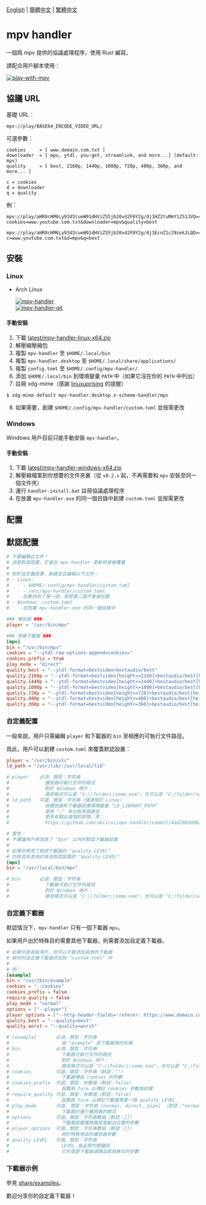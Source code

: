 [English][readme-en] | [簡體中文][readme-zh-hans] | [繁體中文][readme-zh-hant]

[readme-en]: https://github.com/akiirui/mpv-handler/blob/main/README.md
[readme-zh-hans]: https://github.com/akiirui/mpv-handler/blob/main/README.zh-Hans.md
[readme-zh-hant]: https://github.com/akiirui/mpv-handler/blob/main/README.zh-Hant.md

# mpv handler

一個爲 mpv 提供的協議處理程序，使用 Rust 編寫。

請配合用戶腳本使用：

[![play-with-mpv][badges-play-with-mpv]][greasyfork-play-with-mpv]

## 協議 URL

基礎 URL：

```
mpv://play/BASE64_ENCODE_VIDEO_URL/
```

可選參數：

```
cookies     = [ www.domain.com.txt ]
downloader  = [ mpv, ytdl, you-get, streamlink, and more...] (default: mpv)
quality     = [ best, 2160p, 1440p, 1080p, 720p, 480p, 360p, and more... ]

c = cookies
d = downloader
q = quality
```

例：

```
mpv://play/aHR0cHM6Ly93d3cueW91dHViZS5jb20vd2F0Y2g/dj1HZ2tuMmY1ZS1JVQ==/?cookies=www.youtube.com.txt&downloader=mpv&quality=best

mpv://play/aHR0cHM6Ly93d3cueW91dHViZS5jb20vd2F0Y2g/dj1EcnZ1c29zekJLQQ==/?c=www.youtube.com.txt&d=mpv&q=best
```

## 安裝

### Linux

- Arch Linux

  [![mpv-handler][badges-aur]][download-aur] \
  [![mpv-handler-git][badges-aur-git]][download-aur-git]

#### 手動安裝

1. 下載 [latest/mpv-handler-linux-x64.zip][download-linux]
2. 解壓縮壓縮包
3. 複製 `mpv-handler` 至 `$HOME/.local/bin`
4. 複製 `mpv-handler.desktop` 至 `$HOME/.local/share/applications/`
5. 複製 `config.toml` 至 `$HOME/.config/mpv-handler/`
6. 添加 `$HOME/.local/bin` 到環境變量 `PATH` 中（如果它沒在你的 `PATH` 中列出）
7. 註冊 xdg-mime（感謝 [linuxuprising][linuxuprising] 的提醒）

```
$ xdg-mime default mpv-handler.desktop x-scheme-handler/mpv
```

8. 如果需要，創建 `$HOME/.config/mpv-handler/custom.toml` 並按需更改

### Windows

Windows 用戶目前只能手動安裝 `mpv-handler`。

#### 手動安裝

1. 下載 [latest/mpv-handler-windows-x64.zip][download-windows]
2. 解壓縮檔案到你想要的文件夾裏（從 `v0.2.x` 起，不再需要和 `mpv` 安裝至同一個文件夾）
3. 運行 `handler-install.bat` 註冊協議處理程序
4. 在放置 `mpv-handler.exe` 的同一個目錄中創建 `custom.toml` 並按需更改

[badges-aur-git]: https://img.shields.io/aur/version/mpv-handler-git?label=mpv-handler-git&style=for-the-badge
[badges-aur]: https://img.shields.io/aur/version/mpv-handler?label=mpv-handler&style=for-the-badge
[badges-play-with-mpv]: https://img.shields.io/badge/dynamic/json?style=for-the-badge&label=play-with-mpv&prefix=v&query=version&url=https%3A%2F%2Fgreasyfork.org%2Fscripts%2F416271.json
[download-aur-git]: https://aur.archlinux.org/packages/mpv-handler-git/
[download-aur]: https://aur.archlinux.org/packages/mpv-handler/
[download-linux]: https://github.com/akiirui/mpv-handler/releases/latest/download/mpv-handler-linux-x64.zip
[download-windows]: https://github.com/akiirui/mpv-handler/releases/latest/download/mpv-handler-windows-x64.zip
[greasyfork-play-with-mpv]: https://greasyfork.org/scripts/416271-play-with-mpv
[linuxuprising]: https://www.linuxuprising.com/2021/07/open-youtube-and-more-videos-from-your.html

## 配置

## 默認配置

```toml
# 不要編輯此文件！
# 這是默認設置，它會在 mpv-handler 更新時會被覆蓋
#
# 對於自定義設置，創建並且編輯以下文件：
# - Linux:
#     - $HOME/.config/mpv-handler/custom.toml
#     - /etc/mpv-handler/custom.toml
#     如果找到了第一個，那麼第二個不會被加載
# - Windows: custom.toml
#     在放置 mpv-handler.exe 的同一個目錄中

### 播放器 ###
player = "/usr/bin/mpv"

### 視頻下載器 ###
[mpv]
bin = "/usr/bin/mpv"
cookies = "--ytdl-raw-options-append=cookies="
cookies_prefix = true
play_mode = "direct"
quality.best = "--ytdl-format=bestvideo+bestaudio/best"
quality.2160p = "--ytdl-format=bestvideo[height<=2160]+bestaudio/best[height<=2160]/best"
quality.1440p = "--ytdl-format=bestvideo[height<=1440]+bestaudio/best[height<=1440]/best"
quality.1080p = "--ytdl-format=bestvideo[height<=1080]+bestaudio/best[height<=1080]/best"
quality.720p = "--ytdl-format=bestvideo[height<=720]+bestaudio/best[height<=720]/best"
quality.480p = "--ytdl-format=bestvideo[height<=480]+bestaudio/best[height<=480]/best"
quality.360p = "--ytdl-format=bestvideo[height<=360]+bestaudio/best[height<=360]/best"
```

### 自定義配置

一般來說，用戶只需編輯 `player` 和下載器的 `bin` 至相應的可執行文件路徑。

爲此，用戶可以創建 `custom.toml` 來覆蓋默認設置：

```toml
player = "/usr/bin/vlc"
ld_path = "/usr/lib/:/usr/local/lib"

# player    必須，類型：字符串
#             播放器可執行文件的路徑
#             對於 Windows 用戶：
#             路徑格式可以是 "C:\\folder\\some.exe"，也可以是 "C:/folder/some.exe"
# ld_path   可選，類型：字符串（僅適用於 Linux）
#             爲播放器和下載器設置環境變量 "LD_LIBRARY_PATH"
#             使用 ":" 來分割多個路徑
#             更多有關此選項的詳情，見：
#             https://github.com/akiirui/mpv-handler/commit/4ad298ddd82bc3fa0303f8cc11474df506531d33

# 警告：
# 不建議用戶修改除了 "bin" 以外的默認下載器設置
#
# 如果你修改了默認下載器的 "quality.LEVEL"
# 你將丟失其他的來自默認設置的 "quality.LEVEL"
[mpv]
bin = "/usr/local/bin/mpv"

# bin       必須，類型：字符串
#             下載器可執行文件的路徑
#             對於 Windows 用戶：
#             路徑格式可以是 "C:\\folder\\some.exe"，也可以是 "C:/folder/some.exe"
```

### 自定義下載器

默認情況下，`mpv-handler` 只有一個下載器 `mpv`。

如果用戶出於特殊目的需要其他下載器，則需要添加自定義下載器。

```toml
# 如果你是高級用戶，你可以手動添加其他的下載器
# 將你的自定義下載器添加到 "custom.toml" 中
#
# 例：
[example]
bin = "/usr/bin/example"
cookies = "--cookies"
cookies_prefix = false
require_quality = false
play_mode = "normal"
options = ["--player"]
player_options = ["--http-header-fields='referer: https://www.domain.com'"]
quality.best = "--quality=best"
quality.worst = "--quality=worst"

# [example]       必須，類型：字符串
#                   值 "example" 是下載器表的名稱
# bin             必須，類型：字符串
#                   下載器可執行文件的路徑
#                   對於 Windows 用戶：
#                   路徑格式可以是 "C:\\folder\\some.exe"，也可以是 "C:/folder/some.exe"
# cookies         可選，類型：字符串（默認：""）
#                   下載器傳遞 cookies 的參數
# cookies_prefix  可選，類型：布爾值（默認：false）
#                   設置爲 ture 以標記 cookies 參數爲前綴
# require_quality 可選，類型：布爾值（默認：false）
#                   設置爲 ture 以標記下載器需要一個 quality LEVEL
# play_mode       可選, 類型：字符串 [normal, direct, pipe] （默認："normal")
#                   下載器的運行播放器的模式
# options         可選，類型：字符串數組（默認：[]）
#                   下載器設置播放器或者輸出位置的參數
# player_options  可選，類型：字符串數組（默認：[]）
#                   用於特殊用途的播放器參數
# quality.LEVEL   可選，類型：字符串
#                   LEVEL 是品質的關鍵詞
#                   它的值是下載器選擇品質或格式的參數
```

### 下載器示例

參見 [share/examples][examples]。

歡迎分享你的自定義下載器！

[examples]: https://github.com/akiirui/mpv-handler/tree/main/share/examples
